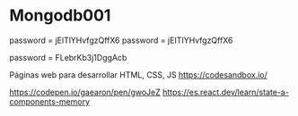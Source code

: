 # Mongodb001

password = jElTlYHvfgzQffX6
password = jEITIYHvfgzQffX6

password = FLebrKb3j1DggAcb

Páginas web para desarrollar HTML, CSS, JS
https://codesandbox.io/

https://codepen.io/gaearon/pen/gwoJeZ
https://es.react.dev/learn/state-a-components-memory

